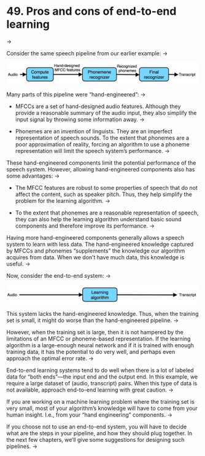 # 49. Pros and cons of end-to-end learning
->

Consider the same speech pipeline from our earlier example:
->

![img](../imgs/C49_01.png)

Many parts of this pipeline were “hand-engineered”:
->

* MFCCs are a set of hand-designed audio features. Although they provide a reasonable summary of the audio input, they also simplify the input signal by throwing some information away.
->

* Phonemes are an invention of linguists. They are an imperfect representation of speech sounds. To the extent that phonemes are a poor approximation of reality, forcing an algorithm to use a phoneme representation will limit the speech system’s performance.
->

These hand-engineered components limit the potential performance of the speech system. However, allowing hand-engineered components also has some advantages:
->

* The MFCC features are robust to some properties of speech that do not affect the content, such as speaker pitch. Thus, they help simplify the problem for the learning algorithm.
->

* To the extent that phonemes are a reasonable representation of speech, they can also help the learning algorithm understand basic sound components and therefore improve its performance.
->

Having more hand-engineered components generally allows a speech system to learn with less data. The hand-engineered knowledge captured by MFCCs and phonemes “supplements” the knowledge our algorithm acquires from data. When we don’t have much data, this knowledge is useful.
->

Now, consider the end-to-end system:
->

![img](../imgs/C49_02.png)

This system lacks the hand-engineered knowledge. Thus, when the training set is small, it might do worse than the hand-engineered pipeline.
->

However, when the training set is large, then it is not hampered by the limitations of an MFCC or phoneme-based representation. If the learning algorithm is a large-enough neural network and if it is trained with enough training data, it has the potential to do very well, and perhaps even approach the optimal error rate.
->

End-to-end learning systems tend to do well when there is a lot of labeled data for “both ends”—the input end and the output end. In this example, we require a large dataset of (audio, transcript) pairs. When this type of data is not available, approach end-to-end learning with great caution.
->

If you are working on a machine learning problem where the training set is very small, most of your algorithm’s knowledge will have to come from your human insight. I.e., from your “hand engineering” components.
->

If you choose not to use an end-to-end system, you will have to decide what are the steps in your pipeline, and how they should plug together. In the next few chapters, we’ll give some suggestions for designing such pipelines.
->